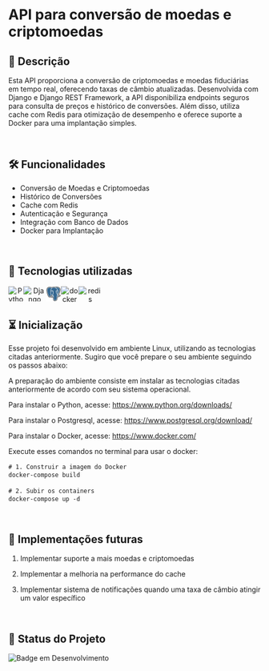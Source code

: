 # API para conversão de moedas e criptomoedas

## 📖  Descrição

Esta API proporciona a conversão de criptomoedas e moedas fiduciárias em tempo real, oferecendo taxas de câmbio atualizadas. 
Desenvolvida com Django e Django REST Framework, a API disponibiliza endpoints seguros para consulta de preços e histórico de conversões.
Além disso, utiliza cache com Redis para otimização de desempenho e oferece suporte a Docker para uma implantação simples.

<br/>

## 🛠️ Funcionalidades

- Conversão de Moedas e Criptomoedas
- Histórico de Conversões
- Cache com Redis
- Autenticação e Segurança
- Integração com Banco de Dados
- Docker para Implantação
<br/>

## 📡 Tecnologias utilizadas 
<div align="center"> 
<img align="left" alt="Python" height="30" width="30" src="https://s3.dualstack.us-east-2.amazonaws.com/pythondotorg-assets/media/files/python-logo-only.svg">
<img align="left" alt="Django" height="30" width="45" src="https://static.djangoproject.com/img/logos/django-logo-negative.svg">
<img align="left" alt="Postgresql" height="30" width="30" src="https://raw.githubusercontent.com/devicons/devicon/master/icons/postgresql/postgresql-original.svg">
<img align="left" alt="docker" height="32" width="35" src="https://github.com/user-attachments/assets/6198150a-b145-449c-ad48-cc12f138bd95">
<img align="left" alt="redis" height="38" width="47" src="https://github.com/user-attachments/assets/0f604e51-e697-4358-b3b5-7f002b52ec58">
</div>
<br/><br/>

## ⏳ Inicialização

Esse projeto foi desenvolvido em ambiente Linux, utilizando as tecnologias citadas anteriormente. Sugiro que você prepare o seu ambiente seguindo os passos abaixo:

A preparação do ambiente consiste em instalar as tecnologias citadas anteriormente de acordo com seu sistema operacional.

Para instalar o Python, acesse: https://www.python.org/downloads/

Para instalar o Postgresql, acesse: https://www.postgresql.org/download/

Para instalar o Docker, acesse: https://www.docker.com/

Execute esses comandos no terminal para usar o docker:
```
# 1. Construir a imagem do Docker
docker-compose build

# 2. Subir os containers
docker-compose up -d
```

<br/>

## 🔮 Implementações futuras
1. Implementar suporte a mais moedas e criptomoedas

2. Implementar a melhoria na performance do cache

3. Implementar sistema de notificações quando uma taxa de câmbio atingir um valor específico

<br/>

## 🔎 Status do Projeto

![Badge em Desenvolvimento](https://img.shields.io/badge/Status-Em%20Desenvolvimento-green)
